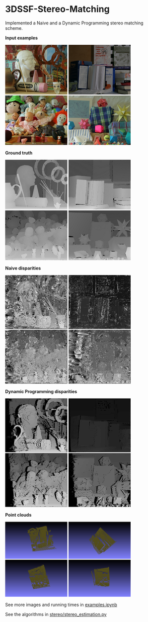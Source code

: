# 3DSSF-Stereo-Matching

Implemented a Naive and a Dynamic Programming stereo matching scheme.

**Input examples**

<img src="images/art1.png" width="200" alt="art"> <img src="images/books1.png" width="200" alt="books">
<img src="images/dolls1.png" width="200" alt="dolls"> <img src="images/moebius1.png" width="200" alt="reindeer">

**Ground truth**

<img src="images/art1_true.png" width="200" alt="art"> <img src="images/books1_true.png" width="200" alt="books">
<img src="images/dolls1_true.png" width="200" alt="dolls"> <img src="images/moebius1_true.png" width="200" alt="reindeer">

**Naive disparities**

<img src="output/images/art_naive.png" width="200" alt="art"> <img src="output/images/books_naive.png" width="200" alt="books">
<img src="output/images/dolls_naive.png" width="200" alt="dolls"> <img src="output/images/moebius_naive.png" width="200" alt="reindeer">

**Dynamic Programming disparities**

<img src="output/images/art_dp.png" width="200" alt="art"> <img src="output/images/books_dp.png" width="200" alt="books">
<img src="output/images/dolls_dp.png" width="200" alt="dolls"> <img src="output/images/moebius_dp.png" width="200" alt="reindeer">

**Point clouds**

<img src="output/meshlab/art_mesh.png" width="200" alt="art"> <img src="output/meshlab/books_mesh.png" width="200" alt="books">
<img src="output/meshlab/dolls_mesh.png" width="200" alt="dolls"> <img src="output/meshlab/reindeer_mesh.png" width="200" alt="reindeer">

See more images and running times in [examples.ipynb](examples.ipynb)

See the algorithms in [stereo/stereo_estimation.py](stereo/stereo_estimation.py)
